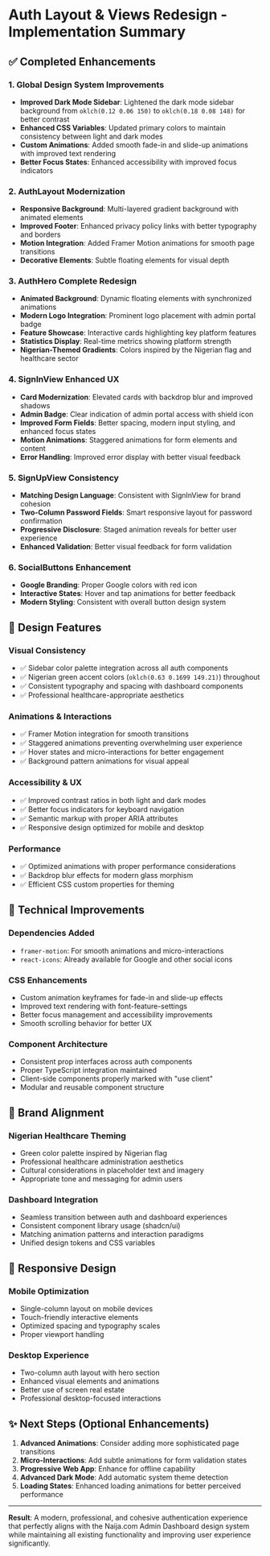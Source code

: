 # Auth Layout & Views Redesign - Implementation Summary

## ✅ Completed Enhancements

### 1. **Global Design System Improvements**

- **Improved Dark Mode Sidebar**: Lightened the dark mode sidebar background from `oklch(0.12 0.06 150)` to `oklch(0.18 0.08 148)` for better contrast
- **Enhanced CSS Variables**: Updated primary colors to maintain consistency between light and dark modes
- **Custom Animations**: Added smooth fade-in and slide-up animations with improved text rendering
- **Better Focus States**: Enhanced accessibility with improved focus indicators

### 2. **AuthLayout Modernization**

- **Responsive Background**: Multi-layered gradient background with animated elements
- **Improved Footer**: Enhanced privacy policy links with better typography and borders
- **Motion Integration**: Added Framer Motion animations for smooth page transitions
- **Decorative Elements**: Subtle floating elements for visual depth

### 3. **AuthHero Complete Redesign**

- **Animated Background**: Dynamic floating elements with synchronized animations
- **Modern Logo Integration**: Prominent logo placement with admin portal badge
- **Feature Showcase**: Interactive cards highlighting key platform features
- **Statistics Display**: Real-time metrics showing platform strength
- **Nigerian-Themed Gradients**: Colors inspired by the Nigerian flag and healthcare sector

### 4. **SignInView Enhanced UX**

- **Card Modernization**: Elevated cards with backdrop blur and improved shadows
- **Admin Badge**: Clear indication of admin portal access with shield icon
- **Improved Form Fields**: Better spacing, modern input styling, and enhanced focus states
- **Motion Animations**: Staggered animations for form elements and content
- **Error Handling**: Improved error display with better visual feedback

### 5. **SignUpView Consistency**

- **Matching Design Language**: Consistent with SignInView for brand cohesion
- **Two-Column Password Fields**: Smart responsive layout for password confirmation
- **Progressive Disclosure**: Staged animation reveals for better user experience
- **Enhanced Validation**: Better visual feedback for form validation

### 6. **SocialButtons Enhancement**

- **Google Branding**: Proper Google colors with red icon
- **Interactive States**: Hover and tap animations for better feedback
- **Modern Styling**: Consistent with overall button design system

## 🎨 Design Features

### Visual Consistency

- ✅ Sidebar color palette integration across all auth components
- ✅ Nigerian green accent colors (`oklch(0.63 0.1699 149.21)`) throughout
- ✅ Consistent typography and spacing with dashboard components
- ✅ Professional healthcare-appropriate aesthetics

### Animations & Interactions

- ✅ Framer Motion integration for smooth transitions
- ✅ Staggered animations preventing overwhelming user experience
- ✅ Hover states and micro-interactions for better engagement
- ✅ Background pattern animations for visual appeal

### Accessibility & UX

- ✅ Improved contrast ratios in both light and dark modes
- ✅ Better focus indicators for keyboard navigation
- ✅ Semantic markup with proper ARIA attributes
- ✅ Responsive design optimized for mobile and desktop

### Performance

- ✅ Optimized animations with proper performance considerations
- ✅ Backdrop blur effects for modern glass morphism
- ✅ Efficient CSS custom properties for theming

## 🚀 Technical Improvements

### Dependencies Added

- `framer-motion`: For smooth animations and micro-interactions
- `react-icons`: Already available for Google and other social icons

### CSS Enhancements

- Custom animation keyframes for fade-in and slide-up effects
- Improved text rendering with font-feature-settings
- Better focus management and accessibility improvements
- Smooth scrolling behavior for better UX

### Component Architecture

- Consistent prop interfaces across auth components
- Proper TypeScript integration maintained
- Client-side components properly marked with "use client"
- Modular and reusable component structure

## 🎯 Brand Alignment

### Nigerian Healthcare Theming

- Green color palette inspired by Nigerian flag
- Professional healthcare administration aesthetics
- Cultural considerations in placeholder text and imagery
- Appropriate tone and messaging for admin users

### Dashboard Integration

- Seamless transition between auth and dashboard experiences
- Consistent component library usage (shadcn/ui)
- Matching animation patterns and interaction paradigms
- Unified design tokens and CSS variables

## 🔄 Responsive Design

### Mobile Optimization

- Single-column layout on mobile devices
- Touch-friendly interactive elements
- Optimized spacing and typography scales
- Proper viewport handling

### Desktop Experience

- Two-column auth layout with hero section
- Enhanced visual elements and animations
- Better use of screen real estate
- Professional desktop-focused interactions

## ✨ Next Steps (Optional Enhancements)

1. **Advanced Animations**: Consider adding more sophisticated page transitions
2. **Micro-Interactions**: Add subtle animations for form validation states
3. **Progressive Web App**: Enhance for offline capability
4. **Advanced Dark Mode**: Add automatic system theme detection
5. **Loading States**: Enhanced loading animations for better perceived performance

---

**Result**: A modern, professional, and cohesive authentication experience that perfectly aligns with the Naija.com Admin Dashboard design system while maintaining all existing functionality and improving user experience significantly.

